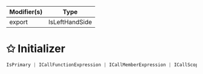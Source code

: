 | Modifier(s)                            | Type                     |
|----------------------------------------|--------------------------|
| export | IsLeftHandSide |

# &#10025; Initializer

```ts
IsPrimary | ICallFunctionExpression | ICallMemberExpression | ICallScopeExpression | IAccessMemberExpression | IAccessKeyedExpression | ITaggedTemplateExpression
```